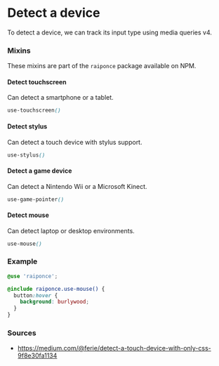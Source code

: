 # Detect a device

To detect a device, we can track its input type using media queries v4.<br>

### Mixins

These mixins are part of the `raiponce` package available on NPM.

#### Detect touchscreen

Can detect a smartphone or a tablet.

```scss
use-touchscreen()
```

#### Detect stylus

Can detect a touch device with stylus support.

```scss
use-stylus()
```

#### Detect a game device

Can detect a Nintendo Wii or a Microsoft Kinect.

```scss
use-game-pointer()
```

#### Detect mouse

Can detect laptop or desktop environments.

```scss
use-mouse()
```

### Example

```scss
@use 'raiponce';

@include raiponce.use-mouse() {
  button:hover {
    background: burlywood;
  }
}
```

### Sources

* https://medium.com/@ferie/detect-a-touch-device-with-only-css-9f8e30fa1134
